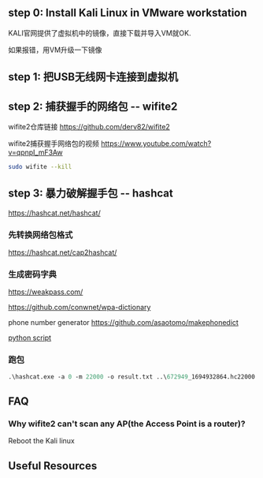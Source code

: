 ## step 0: Install Kali Linux in VMware workstation

KALI官网提供了虚拟机中的镜像，直接下载并导入VM就OK.

如果报错，用VM升级一下镜像

## step 1: 把USB无线网卡连接到虚拟机

## step 2: 捕获握手的网络包 -- wifite2

wifite2仓库链接 https://github.com/derv82/wifite2

wifite2捕获握手网络包的视频 https://www.youtube.com/watch?v=qpnpI_mF3Aw

```bash
sudo wifite --kill
```

## step 3: 暴力破解握手包 -- hashcat 

https://hashcat.net/hashcat/

### 先转换网络包格式

https://hashcat.net/cap2hashcat/

### 生成密码字典

https://weakpass.com/

https://github.com/conwnet/wpa-dictionary

phone number generator https://github.com/asaotomo/makephonedict

[python script](./script/phoneNumberGenerator.py)

### 跑包

```ps
.\hashcat.exe -a 0 -m 22000 -o result.txt ..\672949_1694932864.hc22000 ..\phone_number_sh.txt
```

## FAQ 

### Why wifite2 can't scan any AP(the Access Point is a router)?

Reboot the Kali linux

## Useful Resources
